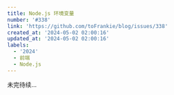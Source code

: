 ```yaml
---
title: Node.js 环境变量
number: '#338'
link: 'https://github.com/toFrankie/blog/issues/338'
created_at: '2024-05-02 02:00:16'
updated_at: '2024-05-02 02:00:16'
labels:
  - '2024'
  - 前端
  - Node.js
---
```

未完待续...
